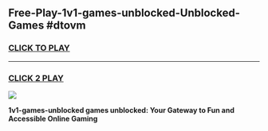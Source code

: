 
## Free-Play-1v1-games-unblocked-Unblocked-Games #dtovm
<h3>
<a href="https://news.freeplayer.one?title=1v1-games-unblocked&ref=8M">CLICK TO PLAY</a></h3>
<hr>

<h3>
<a href="https://news.freeplayer.one?title=1v1-games-unblocked&ref=8M">CLICK 2 PLAY</a>
  
</h3>

<a href="https://news.freeplayer.one?title=1v1-games-unblocked&ref=8M"><img src="https://clearcache.store/games.png"></a>


**1v1-games-unblocked games unblocked: Your Gateway to Fun and Accessible Online Gaming**
